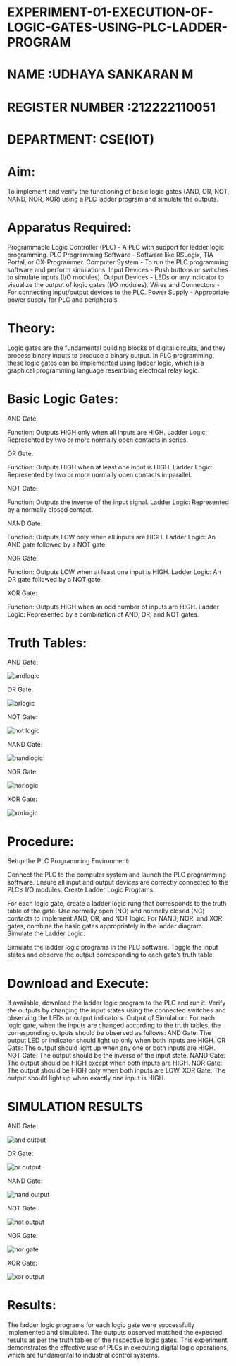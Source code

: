 # EXPERIMENT-01-EXECUTION-OF-LOGIC-GATES-USING-PLC-LADDER-PROGRAM

 # NAME :UDHAYA SANKARAN M
 # REGISTER NUMBER :212222110051
 # DEPARTMENT: CSE(IOT)
 

 
# Aim:
To implement and verify the functioning of basic logic gates (AND, OR, NOT, NAND, NOR, XOR) using a PLC ladder program and simulate the outputs.

# Apparatus Required:
Programmable Logic Controller (PLC) - A PLC with support for ladder logic programming.
PLC Programming Software - Software like RSLogix, TIA Portal, or CX-Programmer.
Computer System - To run the PLC programming software and perform simulations.
Input Devices - Push buttons or switches to simulate inputs (I/O modules).
Output Devices - LEDs or any indicator to visualize the output of logic gates (I/O modules).
Wires and Connectors - For connecting input/output devices to the PLC.
Power Supply - Appropriate power supply for PLC and peripherals.


# Theory:
Logic gates are the fundamental building blocks of digital circuits, and they process binary inputs to produce a binary output. In PLC programming, these logic gates can be implemented using ladder logic, which is a graphical programming language resembling electrical relay logic.

# Basic Logic Gates:
AND Gate:

Function: Outputs HIGH only when all inputs are HIGH.
Ladder Logic: Represented by two or more normally open contacts in series.

OR Gate:

Function: Outputs HIGH when at least one input is HIGH.
Ladder Logic: Represented by two or more normally open contacts in parallel.

NOT Gate:

Function: Outputs the inverse of the input signal.
Ladder Logic: Represented by a normally closed contact.

NAND Gate:

Function: Outputs LOW only when all inputs are HIGH.
Ladder Logic: An AND gate followed by a NOT gate.

NOR Gate:

Function: Outputs LOW when at least one input is HIGH.
Ladder Logic: An OR gate followed by a NOT gate.

XOR Gate:

Function: Outputs HIGH when an odd number of inputs are HIGH.
Ladder Logic: Represented by a combination of AND, OR, and NOT gates.

# Truth Tables:
 AND Gate:
 
 ![andlogic](https://github.com/user-attachments/assets/c1e60185-b72e-42e2-806e-dbbe90ad569d)

OR Gate:

![orlogic](https://github.com/user-attachments/assets/44c1f5b9-d7b6-4da1-b343-e1d3ec44cf49)

NOT Gate:

![not logic](https://github.com/user-attachments/assets/01a053dd-e082-4414-b389-22032aa1ba94)

NAND Gate:

![nandlogic](https://github.com/user-attachments/assets/a011a431-8a83-48c5-8569-ea02a4cbc3b2)

NOR Gate:

![norlogic](https://github.com/user-attachments/assets/e571e579-5afa-4527-b399-e48737f96b9f)

XOR Gate:

![xorlogic](https://github.com/user-attachments/assets/f5c22ef3-1db7-403a-898f-99b16791c8d4)

# Procedure:
Setup the PLC Programming Environment:

Connect the PLC to the computer system and launch the PLC programming software.
Ensure all input and output devices are correctly connected to the PLC’s I/O modules.
Create Ladder Logic Programs:

For each logic gate, create a ladder logic rung that corresponds to the truth table of the gate.
Use normally open (NO) and normally closed (NC) contacts to implement AND, OR, and NOT logic.
For NAND, NOR, and XOR gates, combine the basic gates appropriately in the ladder diagram.
Simulate the Ladder Logic:

Simulate the ladder logic programs in the PLC software.
Toggle the input states and observe the output corresponding to each gate’s truth table.
# Download and Execute:

If available, download the ladder logic program to the PLC and run it.
Verify the outputs by changing the input states using the connected switches and observing the LEDs or output indicators.
Output of Simulation:
For each logic gate, when the inputs are changed according to the truth tables, the corresponding outputs should be observed as follows:
AND Gate: The output LED or indicator should light up only when both inputs are HIGH.
OR Gate: The output should light up when any one or both inputs are HIGH.
NOT Gate: The output should be the inverse of the input state.
NAND Gate: The output should be HIGH except when both inputs are HIGH.
NOR Gate: The output should be HIGH only when both inputs are LOW.
XOR Gate: The output should light up when exactly one input is HIGH.


# SIMULATION RESULTS 

AND Gate:

![and output](https://github.com/user-attachments/assets/bcdfdaf4-f782-4f15-9246-74a746f51459)

OR Gate:

![or output](https://github.com/user-attachments/assets/35307301-fcaf-41cc-a7e7-b230152b32d9)

NAND Gate:

![nand output](https://github.com/user-attachments/assets/adad979e-7ab1-48a4-98f3-919ab8073633)

NOT Gate:

![not output](https://github.com/user-attachments/assets/3b244ac8-0679-447a-8929-38dbe237e90b)

NOR Gate:

![nor gate](https://github.com/user-attachments/assets/a1c7c759-4d60-43df-93a9-700cbf9a9791)

XOR Gate:

![xor output](https://github.com/user-attachments/assets/236d97f4-0514-499a-9098-262980b93211)


# Results:
The ladder logic programs for each logic gate were successfully implemented and simulated.
The outputs observed matched the expected results as per the truth tables of the respective logic gates.
This experiment demonstrates the effective use of PLCs in executing digital logic operations, which are fundamental to industrial control systems.
